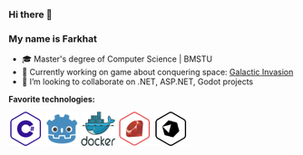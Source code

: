 ### Hi there 👋
### My name is Farkhat

- 🎓 Master's degree of Computer Science | BMSTU
- 🚀 Currently working on game about conquering space: [Galactic Invasion](https://github.com/NikLalkaGames/galactic-invasion)
- 👯 I’m looking to collaborate on .NET, ASP.NET, Godot projects

<b>Favorite technologies:</b>
<div>
  <p>
    <img align="center" src="https://github.com/Farhinarius/Farhinarius/blob/master/Icons/csharp.svg" width="60" height="60">
    <img align="center" src="https://github.com/Farhinarius/Farhinarius/blob/master/Icons/godot.png" width="60" height="60">
    <img align="center" src="https://github.com/Farhinarius/Farhinarius/blob/master/Icons/docker.svg" width="60" height="60">
    <img align="center" src="https://github.com/Farhinarius/Farhinarius/blob/master/Icons/ruby.svg" width="60" height="60">
    <img align="center" src="https://github.com/Farhinarius/Farhinarius/blob/master/Icons/crystal.svg" width="60" height="60">
    <!-- <img align="center" src="https://github.com/Farhinarius/Farhinarius/blob/master/Icons/cpp.svg" width="60" height="60"> 
    <img align="center" src="https://github.com/Farhinarius/Farhinarius/blob/master/Icons/go.svg" width="60" height="60">
    <img align="center" src="https://github.com/Farhinarius/Farhinarius/blob/master/Icons/javascript.svg" width="60" height="60">
    <img align="center" src="https://github.com/Farhinarius/Farhinarius/blob/master/Icons/x86-64-assembly.svg" width="60" height="60"> -->
  </p>
</div>

<!-- [![Farhinarius's github stats](https://github-readme-stats.vercel.app/api?username=farhinarius&count_private=true&show_icons=true&theme=vue&hide=stars,issues)](https://github.com/anuraghazra/github-readme-stats) -->
